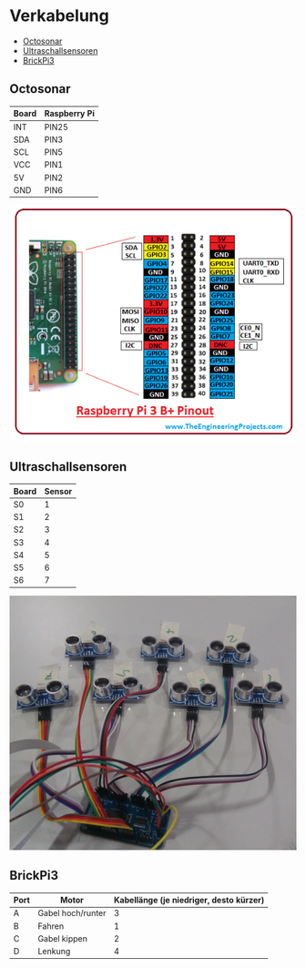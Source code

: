 # Verkabelung

- [Octosonar](#octosonar)
- [Ultraschallsensoren](#ultraschallsensoren)
- [BrickPi3](#brickpi3)

## Octosonar

Board | Raspberry Pi
---|---
INT | PIN25
SDA | PIN3
SCL | PIN5
VCC | PIN1
5V | PIN2
GND | PIN6

![raspberry pi 3 pinout](assets/pinout.png)

## Ultraschallsensoren

Board | Sensor
---|---
S0 | 1
S1 | 2
S2 | 3
S3 | 4
S4 | 5
S5 | 6
S6 | 7

![abstandssensoren](assets/abstandssensoren.jpg)

## BrickPi3

Port | Motor | Kabellänge (je niedriger, desto kürzer)
---|---|---
A | Gabel hoch/runter | 3
B | Fahren | 1
C | Gabel kippen | 2
D | Lenkung | 4
